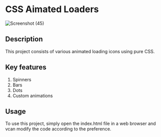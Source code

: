 # CSS Aimated Loaders
![Screenshot (45)](https://github.com/Chandanpreet-Kaur-15/FSD-Assignments/assets/139389365/8eece410-1391-4083-83b3-9518139c813f)

## Description
This project consists of various animated loading icons using pure CSS.

## Key features
1. Spinners
2. Bars
3. Dots
4. Custom animations

## Usage
To use this project, simply open the index.html file in a web browser and vcan modify the code according to the preference.
